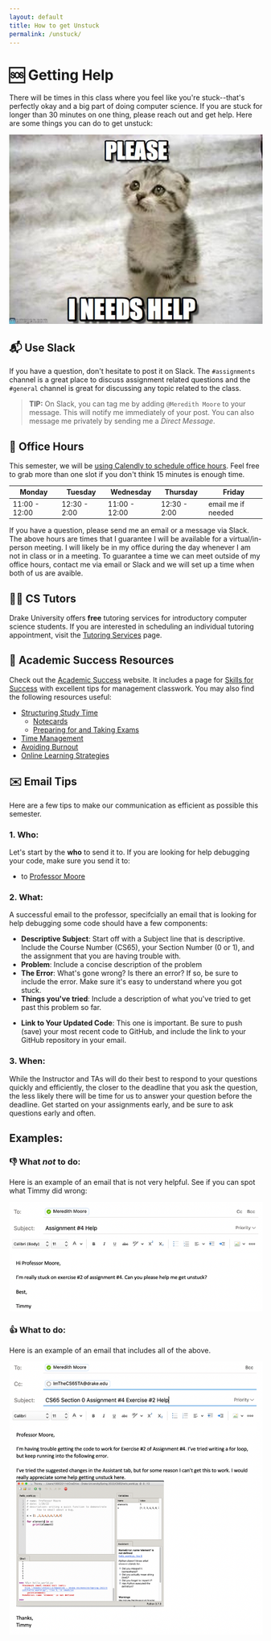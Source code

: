```yaml
---
layout: default
title: How to get Unstuck
permalink: /unstuck/
---
```

# 🆘 Getting Help
There will be times in this class where you feel like you're stuck--that's perfectly okay and a big part of doing computer science. If you are stuck for longer than 30 minutes on one thing, please reach out and get help. Here are some things you can do to get unstuck:

![i-needs-help-please-meme of a cute cat](i-needs-help-help-meme.jpeg)

## 📬 Use Slack
If you have a question, don't hesitate to post it on Slack. The `#assignments` channel is a great place to discuss assignment related questions and the `#general` channel is great for discussing any topic related to the class.

>**TIP:**
>On Slack, you can tag me by adding `@Meredith Moore` to your message. This will notify me immediately of your post. You can also message me privately by sending me a *Direct Message*.

## 🏫 Office Hours
This semester, we will be [using Calendly to schedule office hours](https://calendly.com/meredith-moore/office-hours). Feel free to grab more than one slot if you don't think 15 minutes is enough time. <br>

| **Monday** |**Tuesday** |**Wednesday**|**Thursday** |**Friday**|
| ---------- | ---------- | ----------| ---------- | ----------| 
| 11:00 - 12:00 | 12:30 - 2:00| 11:00 - 12:00 | 12:30 - 2:00| email me if needed |

If you have a question, please send me an email or a message via Slack. The above hours are times that I guarantee I will be available for a virtual/in-person meeting. I will likely be in my office during the day whenever I am not in class or in a meeting. To guarantee a time we can meet outside of my office hours, contact me via email or Slack and we will set up a time when both of us are avaible. 

## 🧑‍🏫 CS Tutors ##
Drake University offers **free** tutoring services for introductory computer science students. If you are interested in scheduling an individual tutoring appointment, visit the [Tutoring Services](https://www.drake.edu/access-success/tutoring/#Math/Computer%20Science) page.

## 📝 Academic Success Resources ##
Check out the [Academic Success](https://www.drake.edu/acadassist/) website. It includes a page for [Skills for Success](https://www.drake.edu/access-success/skillsforsuccess/) with excellent tips for management classwork. You may also find the following resources useful:
- [Structuring Study Time](https://www.drake.edu/access-success/skillsforsuccess/studying/)
    + [Notecards](https://www.drake.edu/access-success/skillsforsuccess/studying/usingnotecards/)
    + [Preparing for and Taking Exams](https://www.drake.edu/access-success/skillsforsuccess/studying/testtaking/)
- [Time Management](https://www.drake.edu/access-success/skillsforsuccess/timemanagement/)
- [Avoiding Burnout](https://www.drake.edu/access-success/skillsforsuccess/avoidingburnout/)
- [Online Learning Strategies](https://www.drake.edu/access-success/skillsforsuccess/onlinelearning/)


## ✉️ Email Tips 

Here are a few tips to make our communication as efficient as possible this semester.

### 1. Who:
Let's start by the **who** to send it to. If you are looking for help debugging your code, make sure you send it to:
- to [Professor Moore](mailto:meredith.moore@drake.edu)

### 2. What: 
A successful email to the professor, specifcially an email that is looking for help debugging some code should have a few components:
- **Descriptive Subject**: Start off with a Subject line that is descriptive. Include the Course Number (CS65), your Section Number (0 or 1), and the assignment that you are having trouble with.
- **Problem**: Include a concise description of the problem 
- **The Error**: What's gone wrong? Is there an error? If so, be sure to include the error. Make sure it's easy to understand where you got stuck.
- **Things you've tried**: Include a description of what you've tried to get past this problem so far. 
<!---Not sure where to start? Check out these [debugging tips](/debugging_tips/).--->
- **Link to Your Updated Code**: This one is important. Be sure to push (save) your most recent code to GitHub, and include the link to your GitHub repository in your email. 

### 3. When:
While the Instructor and TAs will do their best to respond to your questions quickly and efficiently, the closer to the deadline that you ask the question, 
the less likely there will be time for us to answer your question before the deadline. Get started on your assignments early, and be sure to ask questions early and often.

## Examples:

### 👎 What _not_ to do:
Here is an example of an email that is not very helpful. See if you can spot what Timmy did wrong:

![A screenshot of an email that does not meet the guidelines above](/cs65_bad_email.png)


### 👍 What to do:
Here is an example of an email that includes all of the above. 


![A screenshot of an email that meets the above guidelines](/cs65_good_email.png)

